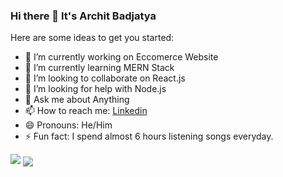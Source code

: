 ### Hi there 👋 It's Archit Badjatya

Here are some ideas to get you started:

- 🔭 I’m currently working on Eccomerce Website 
- 🌱 I’m currently learning MERN Stack
- 👯 I’m looking to collaborate on React.js
- 🤔 I’m looking for help with Node.js
- 💬 Ask me about Anything
- 📫 How to reach me: [Linkedin](https://www.linkedin.com/in/badjatya/)
- 😄 Pronouns: He/Him
- ⚡ Fun fact: I spend almost 6 hours listening songs everyday.

<img src = "https://github-readme-stats.vercel.app/api?username=badjatya&&show_icons=true&title_color=ffffff&icon_color=bb2acf&text_color=daf7dc&bg_color=151515">


<a href="https://github.com/badjatya">
  <img align="center" src="https://github-readme-stats.vercel.app/api/top-langs/?username=badjatya&theme=dark&hide_langs_below=1" />
</a>
